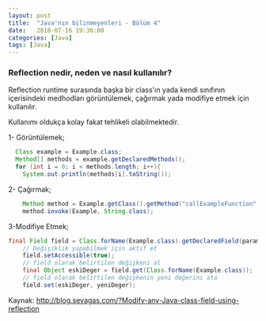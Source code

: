```yaml
---
layout: post
title:  "Java'nın bilinmeyenleri - Bölüm 4"
date:   2018-07-16 19:36:00
categories: [Java]
tags: [Java]
---
```


### Reflection nedir, neden ve nasıl kullanılır?

Reflection runtime surasında başka bir class'ın yada kendi sınıfının içerisindeki medhodları görüntülemek, çağırmak yada modifiye etmek için kullanılır.

Kullanımı oldukça kolay fakat tehlikeli olabilmektedir.

1- Görüntülemek;

~~~java
  Class example = Example.class;
  Method[] methods = example.getDeclaredMethods();
  for (int i = 0; i < methods.length; i++){
    System.out.println(methods[i].toString());
~~~

2- Çağırmak;

~~~java
    Method method = Example.getClass().getMethod("callExampleFunction", String.class);
    method.invoke(Example, String.class);
~~~

3-Modifiye Etmek;

~~~java
final Field field = Class.forName(Example.class).getDeclaredField(parameter);
	// Değişiklik yapabilmek için aktif et
	field.setAccessible(true);
	// field olarak belirtilen değişkeni al
	final Object eskiDeger = field.get(Class.forName(Example.class));
	// field olarak belirtilen değişkenin yeni değerini ata
	field.set(eskiDeger, yeniDeger);
~~~

Kaynak: http://blog.sevagas.com/?Modify-any-Java-class-field-using-reflection